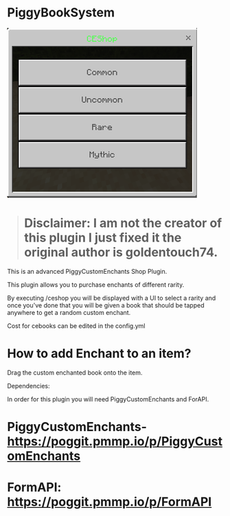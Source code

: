 # PiggyBookSystem
![PiggyBookSystem Banner](https://github.com/Bronzehail45833/PiggyBookSystem/blob/master/Capture.PNG)

> # Disclaimer: I am not the creator of this plugin I just fixed it the original author is goldentouch74.

This is an advanced PiggyCustomEnchants Shop Plugin.

This plugin allows you to purchase enchants of different rarity.

By executing /ceshop you will be displayed with a UI to select a rarity and once you've done that you will be given a book that should be tapped anywhere to get a random custom enchant.
 
Cost for cebooks can be edited in the config.yml

# How to add Enchant to an item?

Drag the custom enchanted book onto the item.

Dependencies:

In order for this plugin you will need PiggyCustomEnchants and ForAPI.

# PiggyCustomEnchants- https://poggit.pmmp.io/p/PiggyCustomEnchants

# FormAPI: https://poggit.pmmp.io/p/FormAPI
